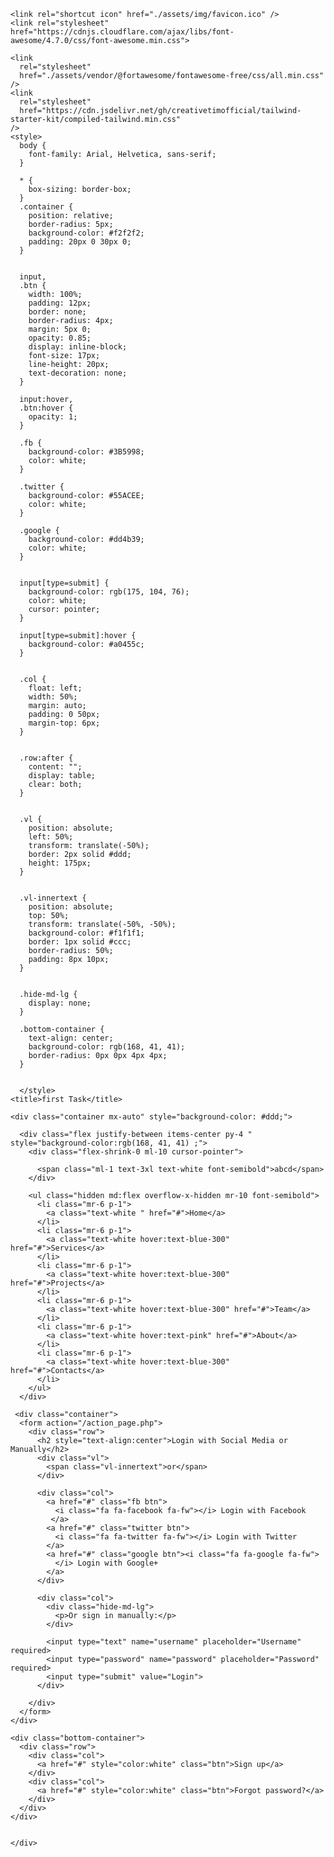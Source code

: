 <!DOCTYPE html>
<html>
  <head>
    <meta charset="utf-8" />
    <meta name="viewport" content="width=device-width, initial-scale=1" />
    <meta name="theme-color" content="#000000" />
    
    <link rel="shortcut icon" href="./assets/img/favicon.ico" />
    <link rel="stylesheet" href="https://cdnjs.cloudflare.com/ajax/libs/font-awesome/4.7.0/css/font-awesome.min.css">
  
    <link
      rel="stylesheet"
      href="./assets/vendor/@fortawesome/fontawesome-free/css/all.min.css"
    />
    <link
      rel="stylesheet"
      href="https://cdn.jsdelivr.net/gh/creativetimofficial/tailwind-starter-kit/compiled-tailwind.min.css"
    />
    <style>
      body {
        font-family: Arial, Helvetica, sans-serif;
      }
      
      * {
        box-sizing: border-box;
      }
      .container {
        position: relative;
        border-radius: 5px;
        background-color: #f2f2f2;
        padding: 20px 0 30px 0;
      } 
      
    
      input,
      .btn {
        width: 100%;
        padding: 12px;
        border: none;
        border-radius: 4px;
        margin: 5px 0;
        opacity: 0.85;
        display: inline-block;
        font-size: 17px;
        line-height: 20px;
        text-decoration: none; 
      }
      
      input:hover,
      .btn:hover {
        opacity: 1;
      }

      .fb {
        background-color: #3B5998;
        color: white;
      }
      
      .twitter {
        background-color: #55ACEE;
        color: white;
      }
      
      .google {
        background-color: #dd4b39;
        color: white;
      }
      
     
      input[type=submit] {
        background-color: rgb(175, 104, 76);
        color: white;
        cursor: pointer;
      }
      
      input[type=submit]:hover {
        background-color: #a0455c;
      }
      
 
      .col {
        float: left;
        width: 50%;
        margin: auto;
        padding: 0 50px;
        margin-top: 6px;
      }
      
    
      .row:after {
        content: "";
        display: table;
        clear: both;
      }
      
     
      .vl {
        position: absolute;
        left: 50%;
        transform: translate(-50%);
        border: 2px solid #ddd;
        height: 175px;
      }
      
      
      .vl-innertext {
        position: absolute;
        top: 50%;
        transform: translate(-50%, -50%);
        background-color: #f1f1f1;
        border: 1px solid #ccc;
        border-radius: 50%;
        padding: 8px 10px;
      }
      

      .hide-md-lg {
        display: none;
      }

      .bottom-container {
        text-align: center;
        background-color: rgb(168, 41, 41);
        border-radius: 0px 0px 4px 4px;
      }
      

      </style>
    <title>first Task</title>
  </head>
  <body class="text-gray-800 antialiased">
   
    <div class="container mx-auto" style="background-color: #ddd;">
  
      <div class="flex justify-between items-center py-4 " style="background-color:rgb(168, 41, 41) ;">
        <div class="flex-shrink-0 ml-10 cursor-pointer">
          
          <span class="ml-1 text-3xl text-white font-semibold">abcd</span>
        </div>
       
        <ul class="hidden md:flex overflow-x-hidden mr-10 font-semibold">
          <li class="mr-6 p-1">
            <a class="text-white " href="#">Home</a>
          </li>
          <li class="mr-6 p-1">
            <a class="text-white hover:text-blue-300" href="#">Services</a>
          </li>
          <li class="mr-6 p-1">
            <a class="text-white hover:text-blue-300" href="#">Projects</a>
          </li>
          <li class="mr-6 p-1">
            <a class="text-white hover:text-blue-300" href="#">Team</a>
          </li>
          <li class="mr-6 p-1">
            <a class="text-white hover:text-pink" href="#">About</a>
          </li>
          <li class="mr-6 p-1">
            <a class="text-white hover:text-blue-300" href="#">Contacts</a>
          </li>
        </ul>
      </div>

     <div class="container">
      <form action="/action_page.php">
        <div class="row">
          <h2 style="text-align:center">Login with Social Media or Manually</h2>
          <div class="vl">
            <span class="vl-innertext">or</span>
          </div>
    
          <div class="col">
            <a href="#" class="fb btn">
              <i class="fa fa-facebook fa-fw"></i> Login with Facebook
             </a>
            <a href="#" class="twitter btn">
              <i class="fa fa-twitter fa-fw"></i> Login with Twitter
            </a>
            <a href="#" class="google btn"><i class="fa fa-google fa-fw">
              </i> Login with Google+
            </a>
          </div>
    
          <div class="col">
            <div class="hide-md-lg">
              <p>Or sign in manually:</p>
            </div>
    
            <input type="text" name="username" placeholder="Username" required>
            <input type="password" name="password" placeholder="Password" required>
            <input type="submit" value="Login">
          </div>
          
        </div>
      </form>
    </div>
    
    <div class="bottom-container">
      <div class="row">
        <div class="col">
          <a href="#" style="color:white" class="btn">Sign up</a>
        </div>
        <div class="col">
          <a href="#" style="color:white" class="btn">Forgot password?</a>
        </div>
      </div>
    </div>
    
      
    </div>
  </body>
 
</html>
